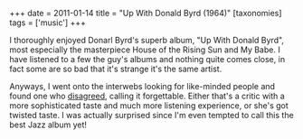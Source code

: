 +++
date = 2011-01-14
title = "Up With Donald Byrd (1964)"
[taxonomies]
tags = ['music']
+++

I thoroughly enjoyed Donarl Byrd's superb album, "Up With Donald
Byrd", most especially the masterpiece House of the Rising Sun and My
Babe. I have listened to a few the guy's albums and nothing quite comes
close, in fact some are so bad that it's strange it's the same artist.

Anyways, I went onto the interwebs looking for like-minded people and
found one who [disagreed], calling it forgettable. Either that's a
critic with a more sophisticated taste and much more listening
experience, or she's got twisted taste. I was actually surprised since
I'm even tempted to call this the best Jazz album yet!

  [disagreed]: http://www.answers.com/topic/up-with-donald-byrd-1964-album-by-donald-byrd
